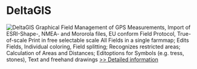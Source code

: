 # DeltaGIS
![DeltaGIS](https://mycommerce.akamaized.net/api/pimages/P203490/BIG/203490.JPG)
Graphical Field Management of GPS Measurements, Import of ESRI-Shape-, NMEA- and Mororola files, EU conform Field Protocol, True-of-scale Print in free selectable scale
All Fields in a single farmmap; Edits Fields, Individual coloring, Field splitting; Recognizes restricted areas; Calculation of Areas and Distances; Editoptions for Symbols (e.g. tress, stones), Text and freehand drawings
[>> Detailed information](https://secure.shareit.com/shareit/product.html?productid=203490&affiliateid=200057808)